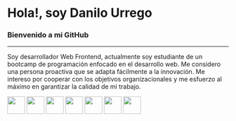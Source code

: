 <h1>Hola!, soy Danilo Urrego</h1>
<h3>Bienvenido a mi GitHub</h3>
<hr/>
<p>Soy desarrollador Web Frontend, actualmente soy estudiante de un bootcamp de
programación enfocado en el desarrollo web. Me considero una persona
proactiva que se adapta fácilmente a la innovación.
Me intereso por cooperar con los objetivos organizacionales y me
esfuerzo al máximo en garantizar la calidad de mi trabajo.</p>
<img align="center" heigth="30" width="40" src="https://cdn.jsdelivr.net/gh/devicons/devicon/icons/html5/html5-original.svg" />
<img align="center" heigth="30" width="40" src="https://cdn.jsdelivr.net/gh/devicons/devicon/icons/css3/css3-original.svg" />
<img align="center" heigth="30" width="40" src="https://cdn.jsdelivr.net/gh/devicons/devicon/icons/javascript/javascript-original.svg" />
<img align="center" heigth="30" width="40" src="https://cdn.jsdelivr.net/gh/devicons/devicon/icons/mysql/mysql-original.svg" />
<img align="center" heigth="30" width="40" src="https://cdn.jsdelivr.net/gh/devicons/devicon/icons/react/react-original.svg" />
<img align="center" heigth="30" width="40" src="https://cdn.jsdelivr.net/gh/devicons/devicon/icons/nodejs/nodejs-original.svg" />
<img align="center" heigth="30" width="40" src="https://cdn.jsdelivr.net/gh/devicons/devicon/icons/sass/sass-original.svg" />
          
          
          


          
